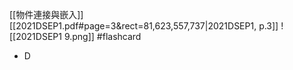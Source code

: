 [[物件連接與嵌入]]
[[2021DSEP1.pdf#page=3&rect=81,623,557,737|2021DSEP1, p.3]]
![[2021DSEP1 9.png]] #flashcard 
- D
<!--ID: 1730727373175-->
